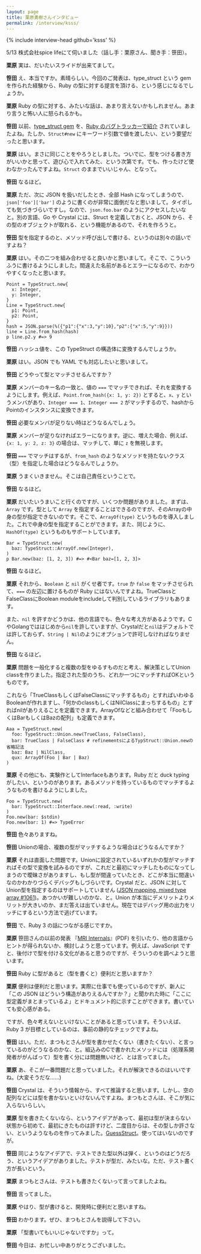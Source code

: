 ```yaml
---
layout: page
title: 栗原勇樹さんインタビュー
permalink: /interview/ksss/
---
```


{% include interview-head github='ksss' %}

5/13 株式会社spice lifeにて伺いました（話し手：栗原さん、聞き手：笹田）。

__栗原__ 実は、だいたいスライドが出来てまして。

__笹田__ え、本当ですか。素晴らしい。今回のご発表は、type_struct という gem を作られた経験から、Ruby の型に対する提言を頂ける、という感じになるでしょうか。

__栗原__ Ruby の型に対する、みたいな話は、あまり言えないかもしれません。あまり言うと怖い人に怒られるかも。

__笹田__ 以前、[type_struct gem](https://rubygems.org/gems/type_struct) を、[Ruby のバグトラッカーで紹介](https://bugs.ruby-lang.org/issues/11925#note-1) されていましたよね。たしか、`Struct#new` にキーワード引数で値を渡したい、という要望だったと思います。

__栗原__ はい。まさに同じことをやろうとしました。ついでに、型をつける書き方がいいかと思って、遊び心で入れてみた、という次第です。でも、作ったけど使わなかったんですよね。`Struct` のままでいいじゃん、となって。

__笹田__ なるほど。

__栗原__ ただ、次に JSON を扱いだしたとき、全部 Hash になってしまうので、`json['foo']['bar']` のように書くのが非常に面倒だなと思いまして。タイポしても気づきづらいですし。なので、`json.foo.bar` のようにアクセスしたいなと。別の言語、Go や Crystal には、Struct を定義しておくと、JSON から、その型のオブジェクトが取れる、という機能があるので、それを作ろうと。

__笹田__ 型を指定するのと、メソッド呼び出しで書ける、というのは別々の話いですよね？

__栗原__ はい。その二つを組み合わせると良いかと思いまして。そこで、こういうふうに書けるようにしました。間違えた名前があるとエラーになるので、わかりやすくなったと思います。

```
Point = TypeStruct.new{
  x: Integer,
  y: Integer,
}
Line = TypeStruct.new{
  p1: Point,
  p2: Point,
}
hash = JSON.parse(%({"p1":{"x":3,"y":10},"p2":{"x":5,"y":9}}))
line = Line.from_hash(hash)
p line.p2.y #=> 9
```

__笹田__ ハッシュ値を、この TypeStruct の構造体に変換するんでしょうか。

__栗原__ はい。JSON でも YAML でも対応したいと思いまして。

__笹田__ どうやって型とマッチさせるんですか？

__栗原__ メンバーのキー名の一致と、値の `===` でマッチできれば、それを変換するようにします。例えば、`Point.from_hash({x: 1, y: 2})` とすると、`x`、`y` というメンバがあり、`Integer === 1`、`Integer === 2` がマッチするので、hashからPointのインスタンスに変換できます。

__笹田__ 必要なメンバが足りない時はどうなるんでしょう。

__栗原__ メンバーが足りなければエラーになります。逆に、増えた場合、例えば、`{x: 1, y: 2, z: 3}` の場合は、マッチして、単に `z` を無視します。

__笹田__ `===` でマッチはするが、`from_hash` のようなメソッドを持たないクラス（型）を指定した場合はどうなるんでしょうか。

__栗原__ うまくいきません。そこは自己責任ということで。

__笹田__ なるほど。

__栗原__ だいたいうまいこと行くのですが、いくつか問題がありました。まずは、`Array` です。型として `Array` を指定することはできるのですが、そのArrayの中身の型が指定できないのです。そこで、`ArrayOf(type)` というものを導入しました。これで中身の型を指定することができます。また、同じように、`HashOf(type)` というものもサポートしています。

```
Bar = TypeStruct.new(
  baz: TypeStruct::ArrayOf.new(Integer),
)
p Bar.new(baz: [1, 2, 3]) #=> #<Bar baz=[1, 2, 3]>
```

__笹田__ なるほど。

__栗原__ それから、`Boolean` と `nil` がくせ者です。`true` か `false` をマッチさせられて、`===` の左辺に置けるものが Ruby にはないんですよね。TrueClassとFalseClassにBoolean moduleをincludeして判別しているライブラリもあります。

また、`nil` を許すかどうかは、他の言語でも、色々な考え方があるようです。CやGolangでははじめから`nil`を許していますが、Crystalだと`nil`はデフォルトでは許しておらず、`String | Nil`のようにオプションで許可しなければなりません。

__笹田__ なるほど。

__栗原__ 問題を一般化すると複数の型をゆるすものだと考え、解決策としてUnion classを作りました。指定された型のうち、どれか一つにマッチすればOKというものです。

これなら「TrueClassもしくはFalseClassにマッチするもの」とすればいわゆるBooleanが作れますし、「何かのclassもしくはNilClassにまっちするもの」とすればnilがありえることを定義できます。ArrayOfなどと組み合わせて「FooもしくはBarもしくはBazの配列」も定義できます。

```
Aaa = TypeStruct.new(
  foo: TypeStruct::Union.new(TrueClass, FalseClass),
  bar: TrueClass | FalseClass # refinementsによるTypStruct::Union.newの省略記法
  baz: Baz | NilClass,
  qux: ArrayOf(Foo | Bar | Baz)
)
```

__栗原__ その他にも、実験作としてInterfaceもあります。Ruby だと duck typing がしたい、というのがあります。あるメソッドを持っているものでマッチするようなものを書けるようにしました。

```
Foo = TypeStruct.new(
  bar: TypeStruct::Interface.new(:read, :write)
)
Foo.new(bar: $stdin)
Foo.new(bar: 1) #=> TypeError
```

__笹田__ 色々ありますね。

__笹田__ Unionの場合、複数の型がマッチするような場合はどうなるんですか？

__栗原__ それは直面した問題です。Unionに設定されているいずれかの型がマッチすればその型で変換を試みるのですが、これだと最初にマッチしたものになってしまうので曖昧さがありますし、もし型が間違っていたとき、どこが本当に間違いなのかわかりづらくデバッグもしづらいです。Crystal だと、JSON に対してUnion型を指定するのはサポートしていません ([JSON mapping, mixed type array #1061](https://github.com/crystal-lang/crystal/issues/1061))。あつかいが難しいのかな、と。Union が本当にデメリットよりメリットが大きいのか、まだ答えは出ていません。現在ではデバッグ用の出力をリッチにするという方法で逃げています。

__笹田__ で、Ruby 3 の話につながる感じですか。

__栗原__ 笹田さんの以前の発表 『[MRI Internals](http://www.atdot.net/~ko1/activities/2016_RubyConfLT_pub.pdf)』(PDF)  を引いたり、他の言語からヒントが得られないか、検討しようと思っています。例えば、JavaScript ですと、後付けで型を付ける文化があると思うのですが、そういうのを調べようと思います。

__笹田__ Ruby に型があると（型を書くと）便利だと思いますか？

__栗原__ 便利は便利だと思います。実際に仕事でも使っているのですが、新人に「この JSON はどういう構造がありえるんですか？」と聞かれた時に「ここに型定義がまとまっているよ」とドキュメント的に示すことができます。書いていても安心感がある。

ですが、色々考えないといけないことがあると思っています。そういえば、Ruby 3 が目標としているのは、事前の静的なチェックですよね。

__笹田__ はい。ただ、まつもとさんが型を書かせたくない（書きたくない）、と言っているのがどうなるのかな、と。組込みのCで書かれたメソッドには（処理系開発者ががんばって）型を書く分には問題無いけど、とは言ってました。

__栗原__ あ、そこが一番問題だと思っていました。それが解決できるのはいいですね。(大変そうだな……)

__笹田__ Crystal は、そういう情報から、すべて推論すると思います。しかし、空の配列などには型を書かないといけないんですよね。まつもとさんは、そこが気に入らないらしい。

__栗原__ 型を書きたくないなら、というアイデアがあって、最初は型が決まらない状態から初めて、最初にきたものは許すけど、二度目からは、その型しか許さない、というようなものを作ってみました。[GuessStruct](https://github.com/ksss/guess_struct)。使ってはいないのですが。

__笹田__ 同じようなアイデアで、テストできた型以外は弾く、というのはどうだろう、というアイデアがありました。テストが型だ、みたいな。ただ、テスト書く方が長いという。

__栗原__ まつもとさんは、テストも書きたくないって言ってましたよね。

__笹田__ 言ってました。

__栗原__ やはり、型が書けると、開発時に便利だと思いますね。

__笹田__ わかります。ぜひ、まつもとさんを説得して下さい。

__栗原__ 「型書いてもいいじゃないですか」って。

__笹田__ 今日は、お忙しい中ありがとうございました。

